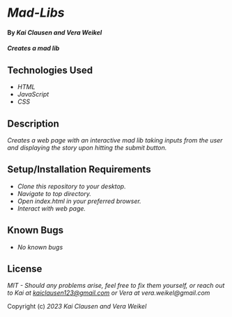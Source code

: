# _Mad-Libs_

#### By _**Kai Clausen and Vera Weikel**_

#### _Creates a mad lib_

## Technologies Used

* _HTML_
* _JavaScript_
* _CSS_

## Description

_Creates a web page with an interactive mad lib taking inputs from the user and displaying the story upon hitting the submit button._

## Setup/Installation Requirements

* _Clone this repository to your desktop._
* _Navigate to top directory._
* _Open index.html in your preferred browser._
* _Interact with web page._

## Known Bugs

* _No known bugs_

## License

_MIT - Should any problems arise, feel free to fix them yourself, or reach out to Kai at kaiclausen123@gmail.com or Vera at vera.weikel@gmail.com_

Copyright (c) _2023_ _Kai Clausen and Vera Weikel_